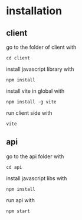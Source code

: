 # installation

## client
go to the folder of client with 
```
cd client
```
install javascript library with
 ```
 npm install
 ```
install vite in global with
```
npm install -g vite
```

run client side with 
```
vite
```

## api

go to the api folder with

```
cd api
```

install javascript libs with 
```
npm install
```

run api with 
```
npm start
```